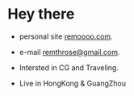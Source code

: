 # Hey there

- personal site [remoooo.com](https://remoooo.com). 

- e-mail [remthrose@gmail.com](mailto:remthrose@gmail.com). 

- Intersted in CG and Traveling.

- Live in HongKong & GuangZhou
